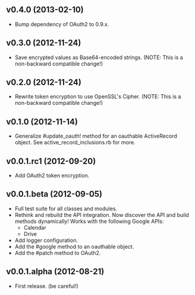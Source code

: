 ## v0.4.0 (2013-02-10)

* Bump dependency of OAuth2 to 0.9.x.

## v0.3.0 (2012-11-24)

* Save encrypted values as Base64-encoded strings. (NOTE: This is a non-backward compatible change!)

## v0.2.0 (2012-11-24)

* Rewrite token encryption to use OpenSSL's Cipher. (NOTE: This is a non-backward compatible change!)

## v0.1.0 (2012-11-14)

* Generalize #update_oauth! method for an oauthable ActiveRecord object. See active_record_inclusions.rb for more.

## v0.0.1.rc1 (2012-09-20)

* Add OAuth2 token encryption.

## v0.0.1.beta (2012-09-05)

* Full test suite for all classes and modules.
* Rethink and rebuild the API integration. Now discover the API and build methods dynamically! Works with the following Google APIs:
  * Calendar
  * Drive
* Add logger configuration.
* Add the #google method to an oauthable object.
* Add the #patch method to OAuth2.

## v0.0.1.alpha (2012-08-21)

* First release. (be careful!)
